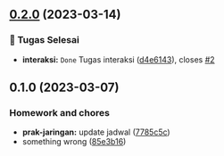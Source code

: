 

## [0.2.0](https://github.com-github-study/Code-Knights/campus/compare/0.1.0...0.2.0) (2023-03-14)


### 🎉 Tugas Selesai

* **interaksi:** `Done` Tugas interaksi ([d4e6143](https://github.com-github-study/Code-Knights/campus/commit/d4e614301a28fae90c95fd9d3675abc484c5b596)), closes [#2](https://github.com-github-study/Code-Knights/campus/issues/2)

## 0.1.0 (2023-03-07)


### Homework and chores

* **prak-jaringan:** update jadwal ([7785c5c](https://github.com-github-study/Code-Knights/campus/commit/7785c5c25d832c8a7ef48c683c8fae065b5d56e5))
* something wrong ([85e3b16](https://github.com-github-study/Code-Knights/campus/commit/85e3b16aaf04c6843e2ada9dbc6dc7295c8a3a5a))